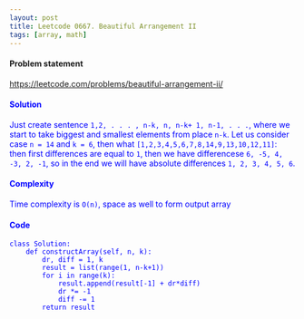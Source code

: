 ```yaml
---
layout: post
title: Leetcode 0667. Beautiful Arrangement II
tags: [array, math]
---
```


#### Problem statement

<a href="https://leetcode.com/problems/beautiful-arrangement-ii/"> <font color = blue>https://leetcode.com/problems/beautiful-arrangement-ii/

#### Solution
Just create sentence `1,2, . . . , n-k, n, n-k+ 1, n-1, . . .`, where we start to take biggest and smallest elements from place `n-k`.  Let us consider case `n = 14` and `k = 6`, then what  `[1,2,3,4,5,6,7,8,14,9,13,10,12,11]`: then first differences are equal to `1`, then we have differencese `6, -5, 4, -3, 2, -1`, so in the end we will have absolute differences `1, 2, 3, 4, 5, 6`.

#### Complexity
Time complexity is `O(n)`, space as well to form output array

#### Code
```
class Solution:
    def constructArray(self, n, k):
        dr, diff = 1, k
        result = list(range(1, n-k+1))
        for i in range(k):
            result.append(result[-1] + dr*diff)
            dr *= -1
            diff -= 1      
        return result
```
